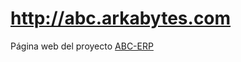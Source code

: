 http://abc.arkabytes.com
=====================

Página web del proyecto [ABC-ERP](http://github.com/arkabytes/abc)
